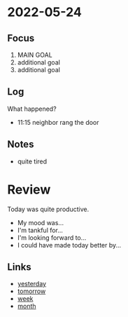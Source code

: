 # 2022-05-24

## Focus
1. MAIN GOAL
2. additional goal
3. additional goal

## Log
What happened?
- 11:15 neighbor rang the door

## Notes
- quite tired

# Review
Today was quite productive.

- My mood was...
- I'm tankful for...
- I'm looking forward to...
- I could have made today better by...

## Links
- [yesterday](calendar/days/2022-05-23.md)
- [tomorrow](calendar/days/2022-05-25.md)
- [week](calendar/weeks/2022-21.md)
- [month](calendar/months/2022-05)
